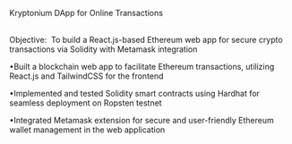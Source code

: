 Kryptonium DApp for Online Transactions                                                                                                                                                              


Objective:  To build a React.js-based Ethereum web app for secure crypto transactions via Solidity with Metamask integration


•Built a blockchain web app to facilitate Ethereum transactions, utilizing React.js and TailwindCSS for the frontend


•Implemented and tested Solidity smart contracts using Hardhat for seamless deployment on Ropsten testnet


•Integrated Metamask extension for secure and user-friendly Ethereum wallet management in the web application
 
 
